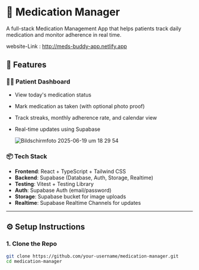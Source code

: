 # 💊 Medication Manager

A full-stack Medication Management App that helps patients track daily medication and monitor adherence in real time.

website-Link : http://meds-buddy-app.netlify.app



## 🚀 Features

### 🧑‍⚕️ Patient Dashboard

- View today's medication status
- Mark medication as taken (with optional photo proof)
- Track streaks, monthly adherence rate, and calendar view
- Real-time updates using Supabase

  ![Bildschirmfoto 2025-06-19 um 18 29 54](https://github.com/user-attachments/assets/4a16604c-edaf-4dd8-8ea2-aff2397cc37f)




### 📦 Tech Stack

- **Frontend**: React + TypeScript + Tailwind CSS
- **Backend**: Supabase (Database, Auth, Storage, Realtime)
- **Testing**: Vitest + Testing Library
- **Auth**: Supabase Auth (email/password)
- **Storage**: Supabase bucket for image uploads
- **Realtime**: Supabase Realtime Channels for updates

---

## ⚙️ Setup Instructions

### 1. Clone the Repo

```bash
git clone https://github.com/your-username/medication-manager.git
cd medication-manager
```
